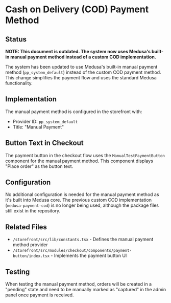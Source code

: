 # Cash on Delivery (COD) Payment Method

## Status

**NOTE: This document is outdated. The system now uses Medusa's built-in manual payment method instead of a custom COD implementation.**

The system has been updated to use Medusa's built-in manual payment method (`pp_system_default`) instead of the custom COD payment method. This change simplifies the payment flow and uses the standard Medusa functionality.

## Implementation

The manual payment method is configured in the storefront with:
- Provider ID: `pp_system_default`
- Title: "Manual Payment"

## Button Text in Checkout

The payment button in the checkout flow uses the `ManualTestPaymentButton` component for the manual payment method. This component displays "Place order" as the button text.

## Configuration

No additional configuration is needed for the manual payment method as it's built into Medusa core. The previous custom COD implementation (`medusa-payment-cod`) is no longer being used, although the package files still exist in the repository.

## Related Files

- `/storefront/src/lib/constants.tsx` - Defines the manual payment method provider
- `/storefront/src/modules/checkout/components/payment-button/index.tsx` - Implements the payment button UI

## Testing

When testing the manual payment method, orders will be created in a "pending" state and need to be manually marked as "captured" in the admin panel once payment is received.